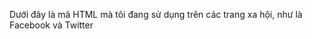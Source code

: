 Dưới đây là mã HTML mà tôi đang sử dụng trên các trang xa hội, như là Facebook và Twitter 

<!-- Phù hợp với màn hình -->
<meta content='width=device-width, initial-scale=1' name='viewport'/>

<!-- Định dạng văn bản thân túy -->
<meta content='text/html; charset=UTF-8' http-equiv='Content-Type'/>

<!-- Chrome, Firefox OS and Opera -->
<meta content='#eeeeee' name='theme-color'/>
<!-- Windows Phone -->
<meta content='#eeeeee' name='msapplication-navbutton-color'/>
<meta content='blogger' name='generator'/>
<!-- Ngôn ngữ -->
<meta content='vi, vi_vn' property='og:locale'/>
<!-- Thể Loại Trang -->
<meta content='article' property='og:type'/>
<!-- Nhún đến xã hội, như Facebook -->
<meta content=' Url Trang cập nhật ' property='og:url'/>
<meta content=' Tiêu đề trang ' property='og:title'/>
<meta content=' Miêu tả trang của bạn ' property='og:description'/>
<meta content=' Url hình ảnh ' property='og:image'/>
<meta content=' Url hình ảnh ' property='og:image:url'/>
<meta content=' Url hình ảnh ' property='og:image:secure_url'/>
<meta content='1200' property='og:image:width'/>
<meta content='630' property='og:image:height'/>
